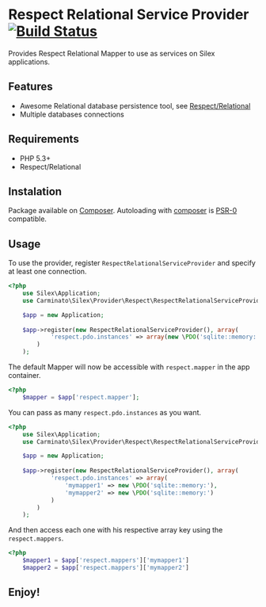 Respect Relational Service Provider [![Build Status](https://travis-ci.org/williancarminato/respect-relational-silex-provider.png)](https://travis-ci.org/williancarminato/respect-relational-silex-provider)
===================================

Provides Respect Relational Mapper to use as services on Silex applications.

Features
--------

  - Awesome Relational database persistence tool, see [Respect/Relational](https://github.com/Respect/Relational)
  - Multiple databases connections

Requirements
------------

  - PHP 5.3+
  - Respect/Relational

Instalation
-----------

Package available on [Composer](https://packagist.org/packages/williancarminato/respect-relational-silex-provider). Autoloading with [composer](http://getcomposer.org/) is [PSR-0](https://github.com/php-fig/fig-standards/blob/master/accepted/PSR-0.md) compatible.

Usage
-----

To use the provider, register `RespectRelationalServiceProvider` and specify at least one connection.

```php
<?php 
    use Silex\Application;
    use Carminato\Silex\Provider\Respect\RespectRelationalServiceProvider;

    $app = new Application;
    
    $app->register(new RespectRelationalServiceProvider(), array(
            'respect.pdo.instances' => array(new \PDO('sqlite::memory:'))
        )
    );
```

The default Mapper will now be accessible with `respect.mapper` in the app container.

```php
<?php
    $mapper = $app['respect.mapper'];
```

You can pass as many `respect.pdo.instances` as you want.

```php
<?php 
    use Silex\Application;
    use Carminato\Silex\Provider\Respect\RespectRelationalServiceProvider;

    $app = new Application;
    
    $app->register(new RespectRelationalServiceProvider(), array(
            'respect.pdo.instances' => array(
                'mymapper1' => new \PDO('sqlite::memory:'),
                'mymapper2' => new \PDO('sqlite::memory:')
            )
        )
    );
```

And then access each one with his respective array key using the `respect.mappers`.

```php
<?php
    $mapper1 = $app['respect.mappers']['mymapper1']
    $mapper2 = $app['respect.mappers']['mymapper2']
```

Enjoy!
------